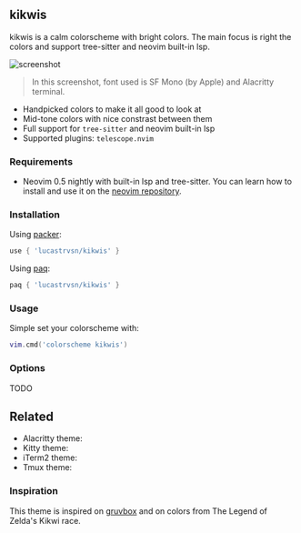 ## kikwis

kikwis is a calm colorscheme with bright colors. The main focus is right the colors and support tree-sitter and neovim built-in lsp.

![screenshot](https://user-images.githubusercontent.com/8826449/111538294-467fa700-874b-11eb-8ddb-cdfad9a0a7de.png)

> In this screenshot, font used is SF Mono (by Apple) and Alacritty terminal.

- Handpicked colors to make it all good to look at
- Mid-tone colors with nice constrast between them
- Full support for `tree-sitter` and neovim built-in lsp
- Supported plugins: `telescope.nvim`

### Requirements

- Neovim 0.5 nightly with built-in lsp and tree-sitter. You can learn how to install and use it on the [neovim repository](https://github.com/neovim/neovim).

### Installation

Using [packer](https://github.com/wbthomason/packer.nvim):

```lua
use { 'lucastrvsn/kikwis' }
```

Using [paq](https://github.com/savq/paq-nvim):

```lua
paq { 'lucastrvsn/kikwis' }
```

### Usage

Simple set your colorscheme with:

```lua
vim.cmd('colorscheme kikwis')
```

### Options

TODO

## Related

- Alacritty theme: []()
- Kitty theme: []()
- iTerm2 theme: []()
- Tmux theme: []()

### Inspiration

This theme is inspired on [gruvbox](https://github.com/morhetz/gruvbox) and on colors from The Legend of Zelda's Kikwi race.
